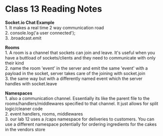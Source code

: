 # Class 13 Reading Notes

**Socket.io Chat Example**  
1\. It makes a real time 2 way communication road  
2\. console.log('a user connected');  
3\. .broadcast.emit  

**Rooms**  
1\. A room is a channel that sockets can join and leave. It's useful when you have a buttload of sockets/clients and they need to communicate with only their kind  
2\. name the room 'event' in the server and emit the same 'event' with a payload in the socket, server takes care of the joining with socket.join  
3\. the same way but with a differently named event which the server handles with socket.leave  

**Namespaces**  
1\. also a communication channel. Essentially its like the parent file to the rooms/handlers/middlewares specified to that channel. It just allows for split logic/cleaner code  
2\. event handlers, rooms, middlewares  
3\. our lab 12 uses a /caps namespace for deliveries to customers. You can use a different namespace potentially for ordering ingredients for the cakes in the vendors store  
